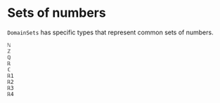 # Sets of numbers

`DomainSets` has specific types that represent common sets of numbers.

```@docs; canonical=false
ℕ
ℤ
ℚ
ℝ
ℂ
ℝ1
ℝ2
ℝ3
ℝ4
```
